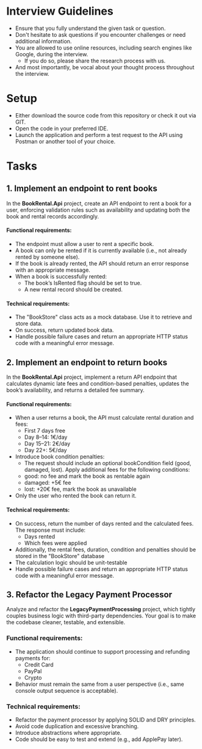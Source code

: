 # Interview Guidelines
- Ensure that you fully understand the given task or question.
- Don't hesitate to ask questions if you encounter challenges or need additional information.
- You are allowed to use online resources, including search engines like Google, during the interview.
    - If you do so, please share the research process with us.
- And most importantly, be vocal about your thought process throughout the interview.

# Setup
- Either download the source code from this repository or check it out via GIT.
- Open the code in your preferred IDE.
- Launch the application and perform a test request to the API using Postman or another tool of your choice.

# Tasks
## 1. Implement an endpoint to rent books 
In the **BookRental.Api** project, create an API endpoint to rent a book for a user, enforcing validation rules such as availability and updating both the book and rental records accordingly.

#### Functional requirements:
- The endpoint must allow a user to rent a specific book.
- A book can only be rented if it is currently available (i.e., not already rented by someone else).
- If the book is already rented, the API should return an error response with an appropriate message.
- When a book is successfully rented:
  - The book’s IsRented flag should be set to true.
  - A new rental record should be created.

#### Technical requirements:
- The "BookStore" class acts as a mock database. Use it to retrieve and store data.
- On success, return updated book data.
- Handle possible failure cases and return an appropriate HTTP status code with a meaningful error message.

## 2. Implement an endpoint to return books
In the **BookRental.Api** project, implement a return API endpoint that calculates dynamic late fees and condition-based penalties, updates the book’s availability, and returns a detailed fee summary.

#### Functional requirements:
- When a user returns a book, the API must calculate rental duration and fees:
  - First 7 days free
  - Day 8–14: 1€/day
  - Day 15–21: 2€/day
  - Day 22+: 5€/day
- Introduce book condition penalties:
  - The request should include an optional bookCondition field (good, damaged, lost). Apply additional fees for the following conditions:
  - good: no fee and mark the book as rentable again
  - damaged: +5€ fee
  - lost: +20€ fee, mark the book as unavailable
- Only the user who rented the book can return it.

#### Technical requirements:
- On success, return the number of days rented and the calculated fees. The response must include:
  - Days rented
  - Which fees were applied
- Additionally, the rental fees, duration, condition and penalties should be stored in the "BookStore" database
- The calculation logic should be unit-testable
- Handle possible failure cases and return an appropriate HTTP status code with a meaningful error message.

## 3. Refactor the Legacy Payment Processor
Analyze and refactor the **LegacyPaymentProcessing** project, which tightly couples business logic with third-party dependencies. Your goal is to make the codebase cleaner, testable, and extensible.

### Functional requirements:
- The application should continue to support processing and refunding payments for:
  - Credit Card
  - PayPal
  - Crypto
- Behavior must remain the same from a user perspective (i.e., same console output sequence is acceptable).

### Technical requirements:
- Refactor the payment processor by applying SOLID and DRY principles.
- Avoid code duplication and excessive branching.
- Introduce abstractions where appropriate.
- Code should be easy to test and extend (e.g., add ApplePay later).
